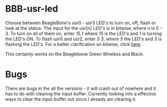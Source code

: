 # BBB-usr-led
Choose between BeagleBone's usr0 - usr3 LED's to turn on, off, flash or look at the status. The input for the usr[n] LED's is in bitwise, where _n_ is 0 - 3. To turn on all of them on, enter _15 1_ where _15_ is the LED's and _1_ is turning the LED's ON. To flash usr0 and usr2, enter _5 3_, where _5_ the LED's and _3_ is flashing the LED's. For a better clarification on bitwise, click [here](https://en.wikipedia.org/wiki/Bitwise_operation).

This certainly works on the Beaglebone Green Wireless and Black.

# Bugs
There are bugs in the all the versions - it will crash out of nowhere and it has to do with clearing the input buffer. Currently looking into a effective ways to clear the input buffer out since I already am clearing it.
